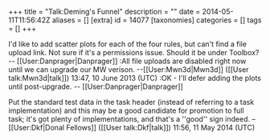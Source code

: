 +++
title = "Talk:Deming's Funnel"
description = ""
date = 2014-05-11T11:56:42Z
aliases = []
[extra]
id = 14077
[taxonomies]
categories = []
tags = []
+++

I'd like to add scatter plots for each of the four rules, but can't find a file upload link.  Not sure if it's a permissions issue. Should it be under Toolbox? -- [[User:Danprager|Danprager]]
:All file uploads are disabled right now until we can upgrade our MW verison. --[[User:Mwn3d|Mwn3d]] ([[User talk:Mwn3d|talk]]) 13:47, 10 June 2013 (UTC)
:OK - I'll defer adding the plots until post-upgrade. -- [[User:Danprager|Danprager]]

Put the standard test data in the task header (instead of referring to a task implementation) and this may be a good candidate for promotion to full task; it's got plenty of implementations, and that's a ''good'' sign indeed. –[[User:Dkf|Donal Fellows]] ([[User talk:Dkf|talk]]) 11:56, 11 May 2014 (UTC)

